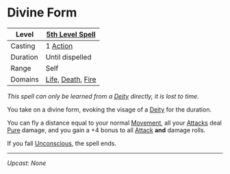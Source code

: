 # Divine Form

| Level    | [5th Level Spell](5th%20Level%20Spells.md)                                                                           |
| -------- | --------------------------------------------------------------------------------------------------------------------- |
| Casting  | 1 [Action](../../../../Game%20Procedures/Core%20Procedures/Action.md)                                                 |
| Duration | Until dispelled                                                                                                       |
| Range    | Self                                                                                                                  |
| Domains  | [Life](../../Spell%20Domains/Life.md), [Death](../../Spell%20Domains/Death.md), [Fire](../../Spell%20Domains/Fire.md) |

*This spell can only be learned from a [Deity](../../../Deities.md) directly, it is lost to time.*

You take on a divine form, evoking the visage of a [Deity](../../../Deities.md) for the duration.

You can fly a distance equal to your normal [Movement](../../../../Game%20Procedures/Combat/Movement.md), all your [Attacks](../../../../Game%20Procedures/Combat/Attack.md) deal [Pure](../../../../Game%20Procedures/Combat/Damage%20Types/Pure.md) damage, and you gain a +4 bonus to all [Attack](../../../../Game%20Procedures/Combat/Attack.md) **and** damage rolls.

If you fall [Unconscious](../../../../Game%20Procedures/Conditions/Unconscious.md), the spell ends.

---
*Upcast: None*
